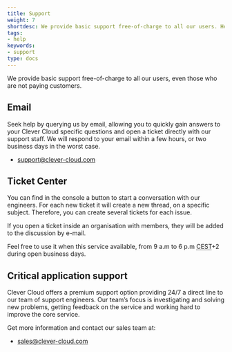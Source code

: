 ```yaml
---
title: Support
weight: 7
shortdesc: We provide basic support free-of-charge to all our users. Here's how to reach us
tags:
- help
keywords:
- support
type: docs
---
```


We provide basic support free-of-charge to all our users, even those who are not paying customers.

## Email

Seek help by querying us by email, allowing you to quickly gain answers to your Clever Cloud specific questions and open a ticket directly with our support staff. We will respond to your email within a few hours, or two business days in the worst case.

* <support@clever-cloud.com>

## Ticket Center

You can find in the console a button to start a conversation with our engineers. For each new ticket it will create a new thread, on a specific subject. Therefore, you can create several tickets for each issue.  

If you open a ticket inside an organisation with members, they will be added to the discussion by e-mail.

Feel free to use it when this service available, from 9 a.m to 6 p.m <acronym title="Central European Summer Time">CEST</acronym>+2 during open business days.

## Critical application support

Clever Cloud offers a premium support option providing 24/7 a direct line to our team of support engineers. Our team’s focus is investigating and solving new problems, getting feedback on the service and working hard to improve the core service.

Get more information and contact our sales team at:

* <sales@clever-cloud.com>

